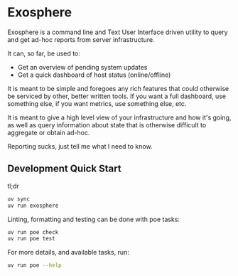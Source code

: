 # Exosphere

Exosphere is a command line and Text User Interface driven utility to query and
get ad-hoc reports from server infrastructure.

It can, so far, be used to:

- Get an overview of pending system updates
- Get a quick dashboard of host status (online/offline)

It is meant to be simple and foregoes any rich features that could otherwise be
serviced by other, better written tools. If you want a full dashboard, use
something else, if you want metrics, use something else, etc.

It is meant to give a high level view of your infrastructure and how it's going,
as well as query information about state that is otherwise difficult
to aggregate or obtain ad-hoc.

Reporting sucks, just tell me what I need to know.

## Development Quick Start

tl;dr

```bash
uv sync
uv run exosphere
```

Linting, formatting and testing can be done with poe tasks:

```bash
uv run poe check
uv run poe test
```

For more details, and available tasks, run:

```bash
uv run poe --help
```
